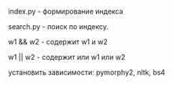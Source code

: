 index.py - формирование индекса

search.py - поиск по индексу. 
 
w1 && w2 - содержит w1 и w2

 w1 || w2 - содержит или w1 или w2
 
установить зависимости: pymorphy2, nltk, bs4